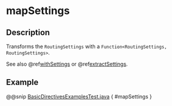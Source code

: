 # mapSettings

## Description

Transforms the `RoutingSettings` with a `Function<RoutingSettings, RoutingSettings>`.

See also @ref[withSettings](withSettings.md) or @ref[extractSettings](extractSettings.md).

## Example

@@snip [BasicDirectivesExamplesTest.java]($test$/java/docs/http/javadsl/server/directives/BasicDirectivesExamplesTest.java) { #mapSettings }
